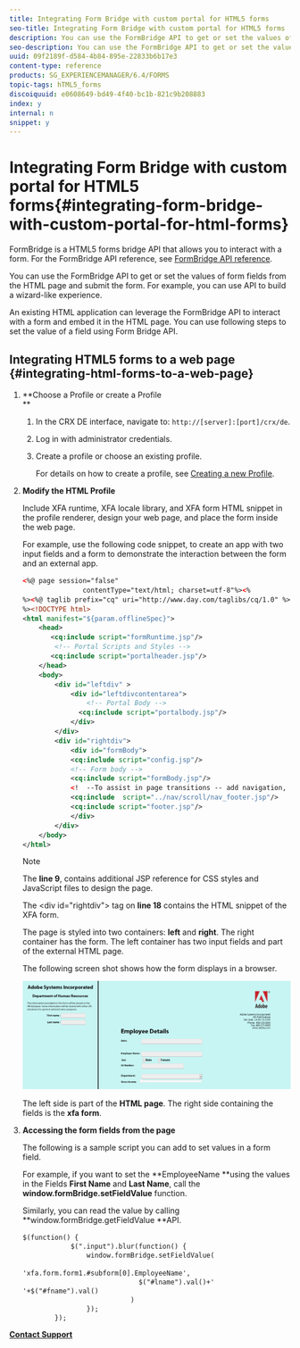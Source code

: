 ```yaml
---
title: Integrating Form Bridge with custom portal for HTML5 forms
seo-title: Integrating Form Bridge with custom portal for HTML5 forms
description: You can use the FormBridge API to get or set the values of form fields from the HTML page and submit the form.
seo-description: You can use the FormBridge API to get or set the values of form fields from the HTML page and submit the form.
uuid: 09f2189f-d584-4b84-895e-22833b6b17e3
content-type: reference
products: SG_EXPERIENCEMANAGER/6.4/FORMS
topic-tags: hTML5_forms
discoiquuid: e0608649-bd49-4f40-bc1b-821c9b208883
index: y
internal: n
snippet: y
---
```


# Integrating Form Bridge with custom portal for HTML5 forms{#integrating-form-bridge-with-custom-portal-for-html-forms}

FormBridge is a HTML5 forms bridge API that allows you to interact with a form. For the FormBridge API reference, see [FormBridge API reference](../../forms/using/form-bridge-apis.md).

You can use the FormBridge API to get or set the values of form fields from the HTML page and submit the form. For example, you can use API to build a wizard-like experience.

An existing HTML application can leverage the FormBridge API to interact with a form and embed it in the HTML page. You can use following steps to set the value of a field using Form Bridge API.

## Integrating HTML5 forms to a web page {#integrating-html-forms-to-a-web-page}

1. **Choose a Profile or create a Profile  
   **

    1. In the CRX DE interface, navigate to: `http://[server]:[port]/crx/de`.
    1. Log in with administrator credentials.
    1. Create a profile or choose an existing profile.

       For details on how to create a profile, see [Creating a new Profile](../../forms/using/custom-profile.md).

1. **Modify the HTML Profile**

   Include XFA runtime, XFA locale library, and XFA form HTML snippet in the profile renderer, design your web page, and place the form inside the web page.

   For example, use the following code snippet, to create an app with two input fields and a form to demonstrate the interaction between the form and an external app.

   ```xml
   <%@ page session="false"
                  contentType="text/html; charset=utf-8"%><%
   %><%@ taglib prefix="cq" uri="http://www.day.com/taglibs/cq/1.0" %><%
   %><!DOCTYPE html>
   <html manifest="${param.offlineSpec}">
       <head>
          <cq:include script="formRuntime.jsp"/>
           <!-- Portal Scripts and Styles -->
          <cq:include script="portalheader.jsp"/> 
       </head>
       <body>
           <div id="leftdiv" >
               <div id="leftdivcontentarea">   
                   <!-- Portal Body -->
                 <cq:include script="portalbody.jsp"/>  
               </div>
           </div>
           <div id="rightdiv">
               <div id="formBody">
               <cq:include script="config.jsp"/>
               <!-- Form body -->
               <cq:include script="formBody.jsp"/>
               <!  --To assist in page transitions -- add navigation, based on scrolling -->
               <cq:include  script="../nav/scroll/nav_footer.jsp"/>
               <cq:include script="footer.jsp"/>
               </div>    
           </div>
       </body>
   </html>
   
   ```

   >[!NOTE]
   >
   >The **line 9**, contains additional JSP reference for CSS styles and JavaScript files to design the page.
   >
   >
   >The &lt;div id="rightdiv"&gt; tag on **line 18** contains the HTML snippet of the XFA form.
   >
   >
   >The page is styled into two containers: **left** and **right**. The right container has the form. The left container has two input fields and part of the external HTML page.
   >
   >
   >The following screen shot shows how the form displays in a browser.

   ![](assets/portal.jpg)

   The left side is part of the **HTML page**. The right side containing the fields is the **xfa form**.

1. **Accessing the form fields from the page**

   The following is a sample script you can add to set values in a form field.

   For example, if you want to set the **EmployeeName **using the values in the Fields **First Name** and **Last Name**, call the **window.formBridge.setFieldValue** function.

   Similarly, you can read the value by calling **window.formBridge.getFieldValue **API.

   ```
   $(function() {
               $(".input").blur(function() {
                   window.formBridge.setFieldValue(
                               'xfa.form.form1.#subform[0].EmployeeName',
                                $("#lname").val()+' '+$("#fname").val()
                              )
                   });
           });
   ```

[**Contact Support**](https://www.adobe.com/account/sign-in.supportportal.html)
